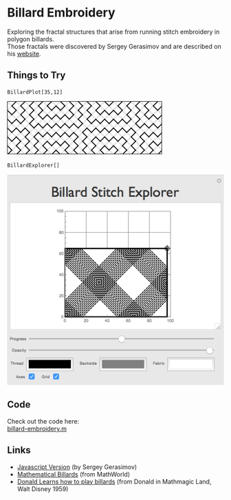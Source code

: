 # Billard Embroidery

Exploring the fractal structures that arise from running stitch embroidery in polygon billards.  
Those fractals were discovered by Sergey Gerasimov and are described on his [website](http://xcont.com/).


## Things to Try

    BillardPlot[35,12]
   
![](billard-embroidery-35-12.png)
    
    BillardExplorer[]
    
![](billard-stitch-explorer.png)


## Code 

Check out the code here:  
[billard-embroidery.m](here)

## Links

* [Javascript Version](http://xcont.com/pattern.html) (by Sergey Gerasimov)
* [Mathematical Billards](http://mathworld.wolfram.com/Billiards.html) (from MathWorld)
* [Donald Learns how to play billards](https://www.youtube.com/watch?v=yuntK56wL7A) (from Donald in Mathmagic Land, Walt Disney 1959)
